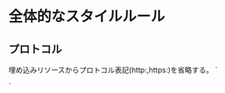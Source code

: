# 全体的なスタイルルール

## プロトコル
埋め込みリソースからプロトコル表記(http:,https:)を省略する。
`
<!-- NG -->
 <scripts src="http://www.google.com/js/gweb/analytics/autotrack.js"></scripts>

 <!-- OK -->
 <scripts src="//www.google.com/js/gweb/analytics/autotrack.js"></scripts>
`

